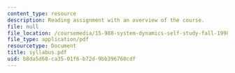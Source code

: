 ```yaml
---
content_type: resource
description: Reading assignment with an overview of the course.
file: null
file_location: /coursemedia/15-988-system-dynamics-self-study-fall-1998-spring-1999/b8da5d68ca3501f6b72d9bb396760cdf_syllabus.pdf
file_type: application/pdf
resourcetype: Document
title: syllabus.pdf
uid: b8da5d68-ca35-01f6-b72d-9bb396760cdf
---
```

